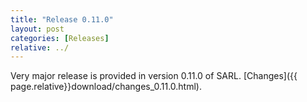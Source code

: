 ```yaml
---
title: "Release 0.11.0"
layout: post
categories: [Releases]
relative: ../
---
```


Very major release is provided in version 0.11.0 of SARL. [Changes]({{ page.relative}}download/changes_0.11.0.html).
